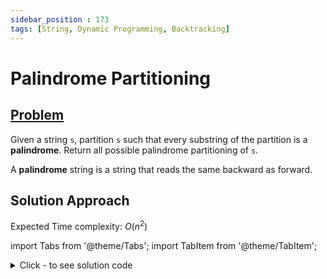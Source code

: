 ```yaml
---
sidebar_position : 173
tags: [String, Dynamic Programming, Backtracking]
---
```


# Palindrome Partitioning

## [Problem](https://leetcode.com/problems/palindrome-partitioning/)

<p>Given a string <code>s</code>, partition <code>s</code> such that every substring of the partition is a <strong>palindrome</strong>. Return all possible palindrome partitioning of <code>s</code>.</p>

<p>A <strong>palindrome</strong> string is a string that reads the same backward as forward.</p>

## Solution Approach

Expected Time complexity: $O(n^2)$

import Tabs from '@theme/Tabs';
import TabItem from '@theme/TabItem';

<details><summary>Click - to see solution code</summary>

<Tabs>
<TabItem value="cpp" label="C++">

```cpp
class Solution {
    int n;
    string w;
    vector<string> arr;
    vector<vector<string>> ans;

   public:
    void partition(int indx) {
        if (indx == n) {
            ans.push_back(arr);
            return;
        }
        string s = "", ss;
        for (int j = indx; j < n; j++) {
            s.push_back(w[j]);
            ss = s;
            reverse(ss.begin(), ss.end());
            if (ss == s) {
                arr.push_back(s);
                partition(j + 1);
                arr.pop_back();
            }
        }
    }

    vector<vector<string>> partition(string s) {
        this->n = s.length();
        this->w = s;
        partition(0);
        return ans;
    }
};

```
</TabItem>
</Tabs>

</details>
